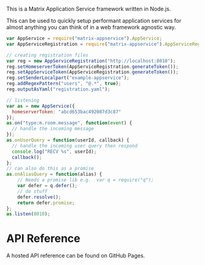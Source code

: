 This is a Matrix Application Service framework written in Node.js.

This can be used to quickly setup performant application services for almost 
anything you can think of in a web framework agnostic way.

``` javascript
var AppService = require("matrix-appservice").AppService;
var AppServiceRegistration = require("matrix-appservice").AppServiceRegistration;

// creating registration files
var reg = new AppServiceRegistration("http://localhost:8010");
reg.setHomeserverToken(AppServiceRegistration.generateToken());
reg.setAppServiceToken(AppServiceRegistration.generateToken());
reg.setSenderLocalpart("example-appservice");
reg.addRegexPattern("users", "@.*", true);
reg.outputAsYaml("registration.yaml");

// listening
var as = new AppService({
  homeserverToken: "abcd653bac492087d3c87"
});
as.on("type:m.room.message", function(event) {
  // handle the incoming message
});
as.onUserQuery = function(userId, callback) {
  // handle the incoming user query then respond
  console.log("RECV %s", userId);
  callback();
};
// can also do this as a promise
as.onAliasQuery = function(alias) {
    // Needs a promise lib e.g.  var q = require("q");
    var defer = q.defer();
    // do stuff
    defer.resolve();
    return defer.promise;
};
as.listen(8010);
```

API Reference
=============

A hosted API reference can be found on GitHub Pages.

